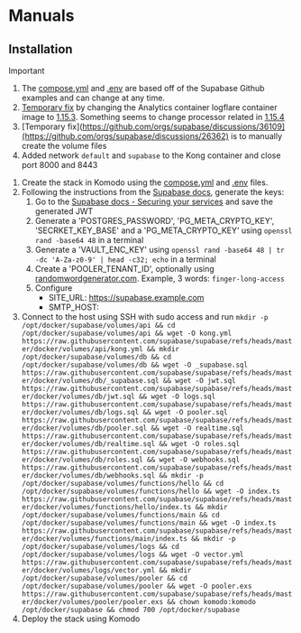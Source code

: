 # Manuals

## Installation
> [!IMPORTANT]
> 1. The [compose.yml](https://github.com/supabase/supabase/blob/master/docker/docker-compose.yml) and [.env](https://github.com/supabase/supabase/blob/master/docker/.env.example) are based off of the Supabase Github examples and can change at any time.
> 2. [Temporary fix](https://github.com/supabase/supabase/issues/39933) by changing the Analytics container logflare container image to [1.15.3](https://github.com/Logflare/logflare/releases/tag/v1.15.3). Something seems to change processor related in [1.15.4](https://github.com/Logflare/logflare/releases/tag/v1.15.4)
> 3. [Temporary fix](https://github.com/orgs/supabase/discussions/36109](https://github.com/orgs/supabase/discussions/26362) is to manually create the volume files
> 4. Added network `default` and `supabase` to the Kong container and close port 8000 and 8443

1. Create the stack in Komodo using the [compose.yml](https://raw.githubusercontent.com/platnub/container-host-templates/refs/heads/main/docker/containers/supabase/compose.yml) and [.env](https://raw.githubusercontent.com/platnub/container-host-templates/refs/heads/main/docker/containers/supabase/.env) files.
2. Following the instructions from the [Supabase docs](https://supabase.com/docs/guides/self-hosting/docker#securing-your-services), generate the keys:
    1. Go to the [Supabase docs - Securing your services](https://supabase.com/docs/guides/self-hosting/docker#securing-your-services) and save the generated JWT
    2. Generate a 'POSTGRES_PASSWORD', 'PG_META_CRYPTO_KEY', 'SECRKET_KEY_BASE' and a 'PG_META_CRYPTO_KEY' using `openssl rand -base64 48` in a terminal
    3. Generate a 'VAULT_ENC_KEY' using `openssl rand -base64 48 | tr -dc 'A-Za-z0-9' | head -c32; echo` in a terminal
    4. Create a 'POOLER_TENANT_ID', optionally using [randomwordgenerator.com](https://randomwordgenerator.com/). Example, 3 words: `finger-long-access`
    5. Configure
         - SITE_URL: https://supabase.example.com
         - SMTP_HOST:
3. Connect to the host using SSH with sudo access and run
   ```mkdir -p /opt/docker/supabase/volumes/api && cd /opt/docker/supabase/volumes/api && wget -O kong.yml https://raw.githubusercontent.com/supabase/supabase/refs/heads/master/docker/volumes/api/kong.yml && mkdir /opt/docker/supabase/volumes/db && cd /opt/docker/supabase/volumes/db && wget -O _supabase.sql https://raw.githubusercontent.com/supabase/supabase/refs/heads/master/docker/volumes/db/_supabase.sql && wget -O jwt.sql https://raw.githubusercontent.com/supabase/supabase/refs/heads/master/docker/volumes/db/jwt.sql && wget -O logs.sql https://raw.githubusercontent.com/supabase/supabase/refs/heads/master/docker/volumes/db/logs.sql && wget -O pooler.sql https://raw.githubusercontent.com/supabase/supabase/refs/heads/master/docker/volumes/db/pooler.sql && wget -O realtime.sql https://raw.githubusercontent.com/supabase/supabase/refs/heads/master/docker/volumes/db/realtime.sql && wget -O roles.sql https://raw.githubusercontent.com/supabase/supabase/refs/heads/master/docker/volumes/db/roles.sql && wget -O webhooks.sql https://raw.githubusercontent.com/supabase/supabase/refs/heads/master/docker/volumes/db/webhooks.sql && mkdir -p /opt/docker/supabase/volumes/functions/hello && cd /opt/docker/supabase/volumes/functions/hello && wget -O index.ts https://raw.githubusercontent.com/supabase/supabase/refs/heads/master/docker/volumes/functions/hello/index.ts && mkdir /opt/docker/supabase/volumes/functions/main && cd /opt/docker/supabase/volumes/functions/main && wget -O index.ts https://raw.githubusercontent.com/supabase/supabase/refs/heads/master/docker/volumes/functions/main/index.ts && mkdir -p /opt/docker/supabase/volumes/logs && cd /opt/docker/supabase/volumes/logs && wget -O vector.yml https://raw.githubusercontent.com/supabase/supabase/refs/heads/master/docker/volumes/logs/vector.yml && mkdir /opt/docker/supabase/volumes/pooler && cd /opt/docker/supabase/volumes/pooler && wget -O pooler.exs https://raw.githubusercontent.com/supabase/supabase/refs/heads/master/docker/volumes/pooler/pooler.exs && chown komodo:komodo /opt/docker/supabase && chmod 700 /opt/docker/supabase```
4. Deploy the stack using Komodo
